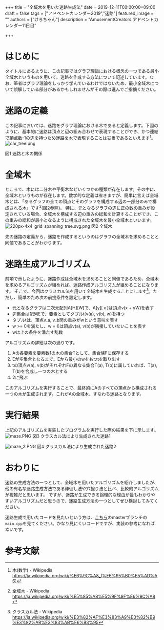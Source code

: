 +++
title =  "全域木を用いた迷路生成法"
date = 2019-12-11T00:00:00+09:00
draft = false
tags = ["アドベントカレンダー2019","迷路"]
featured_image = ""
authors = ["けろちゃん"]
description = "AmusementCreators アドベントカレンダー11日目"

+++

# はじめに
タイトルにあるように、この記事ではグラフ理論における概念の一つである最小全域木というものを用いて、迷路を作成する方法について記述しています。なお、筆者はグラフ理論をしっかり学んでいるわけではないため、最小全域木について誤解している部分があるかもしれませんがその際は進んでご指摘ください。

# 迷路の定義
この記事においては、迷路をグラフ理論における木であると定義します。下図のように、基本的に迷路は頂点と辺の組み合わせで表現することができ、かつ連結で頂点数-1の辺を持つため迷路を木で表現することは妥当であるといえます[^1]。
![car_tree.png](https://qiita-image-store.s3.ap-northeast-1.amazonaws.com/0/214300/8fc126ff-7821-78e7-f1be-b82db471d94a.png "図1 迷路と木の関係")

図1 迷路と木の関係

# 全域木
ところで、木には二分木や平衡木などいくつかの種類が存在します。その中に、全域木というものが存在します。数学的な定義は省きますが、簡単に言えば全域木とは、「あるグラフの全ての頂点とそのグラフを構成する辺の一部分のみで構成される木」です[^2](図2参照)。
特に、元となるグラフの辺に正の数の重みが設定されている場合、全域木を構成する辺の重みの総和を計算することができ、この重みの総和が最小となるように構成された全域木を最小全域木といいます。
![220px-4x4_grid_spanning_tree.svg.png](https://qiita-image-store.s3.ap-northeast-1.amazonaws.com/0/214300/f9b8bbce-96d0-ecf1-4656-a6c34d77e27b.png "図2 全域木")
図2 全域木

先の迷路の定義から、迷路を作成するというのはグラフの全域木を求めることと同値であることがわかります。

# 迷路生成アルゴリズム
前項で示したように、迷路作成は全域木を求めることと同値であるため、全域木を求めるアルゴリズムが組めれば、迷路作成アルゴリズムが組めることになります。
そこで、今回はクラスカル法を用いて全域木を生成することにします[^3]。ただし、簡単のため次の前提条件を設定します。

- 元となるグラフは二次元配列A[H][W]で、A[y][ｘ]は頂点v(x + yW)を表す
- 辺集合は配列Eで、要素としてタプルt(v(a), v(b), w)を持つ
- タプルtは、頂点v_a, v_b間の重みがwという意味を表す
- w >= 0を満たし、w = 0は頂点v(a), v(b)が隣接していないことを表す
- wは上の条件を満たす乱数

アルゴリズムの詳細は次の通りです。

1. Aの各要素を要素数1の木の集合Tとして、集合族Fに保存する
2. Eが空集合となるまで、Eから最小のwをもつtを取り出す
3. tの頂点v(a), v(b)がそれぞれFの異なる集合T(a), T(b)に属していれば、T(a), T(b)を合成し一つの木とする
4. 2に飛ぶ

このアルゴリズムを実行することで、最終的にAのすべての頂点から構成される一つの木が生成されます。これがAの全域木、すなわち迷路となります。
# 実行結果
上記のアルゴリズムを実装したプログラムを実行した際の結果を下に示します。
![maze.PNG](https://qiita-image-store.s3.ap-northeast-1.amazonaws.com/0/214300/66a67791-191a-d98e-ea19-8a09251646a3.png "図3 クラスカル法により生成された迷路1")
図3 クラスカル法により生成された迷路1

![maze_2.PNG](https://qiita-image-store.s3.ap-northeast-1.amazonaws.com/0/214300/15e7a892-3e54-7f12-dac8-c5edbf4f5155.png "図4 クラスカル法により生成された迷路2")
図4 クラスカル法により生成された迷路2


# おわりに
迷路の生成方法の一つとして、全域木を用いたアルゴリズムを紹介しましたが、他の有名な迷路生成方法である棒倒し法や穴掘り法と比べ、比較的アルゴリズムが複雑だと思います。
ですが、迷路が生成できる論理的な理由が最もわかりやすいアルゴリズムだと思うので、迷路生成方法の一つとしてぜひ検討してみてください。

迷路生成で用いたコードを見たいという方は、[こちら](https://github.com/kerochan/Maze)のmasterブランチの`main.cpp`を見てください。かなり見にくいコードですが、実装の参考になれば幸いです。


# 参考文献
[^1]: 木(数学) - Wikipedia https://ja.wikipedia.org/wiki/%E6%9C%A8_(%E6%95%B0%E5%AD%A6)
[^2]: 全域木 - Wikipedia https://ja.wikipedia.org/wiki/%E5%85%A8%E5%9F%9F%E6%9C%A8
[^3]: クラスカル法 - Wikipedia https://ja.wikipedia.org/wiki/%E3%82%AF%E3%83%A9%E3%82%B9%E3%82%AB%E3%83%AB%E6%B3%95


